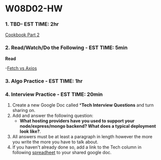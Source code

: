 # W08D02-HW

### 1. TBD- EST TIME: 2hr
[Cookbook Part 2](https://git.generalassemb.ly/SEIR-224/Cookbook-Part-2)

### 2. Read/Watch/Do the Following - EST TIME: 5min

**Read**

-[Fetch vs Axios](https://medium.com/@thejasonfile/fetch-vs-axios-js-for-making-http-requests-2b261cdd3af5)



### 3. Algo Practice - EST TIME: 1hr


### 4.  Interview Practice - EST TIME: 20min

1. Create a new Google Doc called ***Tech Interview Questions** and turn sharing on.
2. Add and answer the following question: 
   - **What hosting providers have you used to support your node/express/mongo backend? What does a typical deployment look like?**.
3. All answers must be at least a paragraph in length however the more you write the more you have to talk about.
4. If you haven't already done so, add a link to the Tech column in following [spreadheet](https://docs.google.com/spreadsheets/d/1S9-poFULhpext3xjNmuU1g-raZGKkFrODEACrIRFLi0/edit#gid=0) to your shared google doc.
